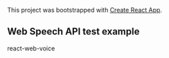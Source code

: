 This project was bootstrapped with [Create React App](https://github.com/facebook/create-react-app).

## Web Speech API test example

react-web-voice
